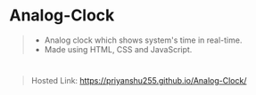 # Analog-Clock
>- Analog clock which shows system's time in real-time.
>- Made using HTML, CSS and JavaScript.
#
> Hosted Link: https://priyanshu255.github.io/Analog-Clock/
